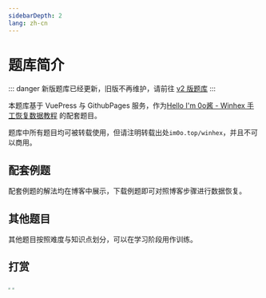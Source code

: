 ```yaml
---
sidebarDepth: 2
lang: zh-cn
---
```


# 题库简介

::: danger
新版题库已经更新，旧版不再维护，请前往 [v2 版题库](https://winhex.im0o.top)
:::

本题库基于 VuePress 与 GithubPages 服务，作为[Hello I'm 0o酱 - Winhex 手工恢复数据教程](https://im0o.top/blog/categories/Winhex数据恢复教程/) 的配套题目。

题库中所有题目均可被转载使用，但请注明转载出处`im0o.top/winhex`，并且不可以商用。

## 配套例题

配套例题的解法均在博客中展示，下载例题即可对照博客步骤进行数据恢复。

## 其他题目

其他题目按照难度与知识点划分，可以在学习阶段用作训练。

## 打赏

<img src="https://image.im0o.top/gitee/img/202110210959193.png" style="zoom: 25%;" />
<img src="https://image.im0o.top/gitee/img/202110210959240.jpg" style="zoom: 25%;" />
